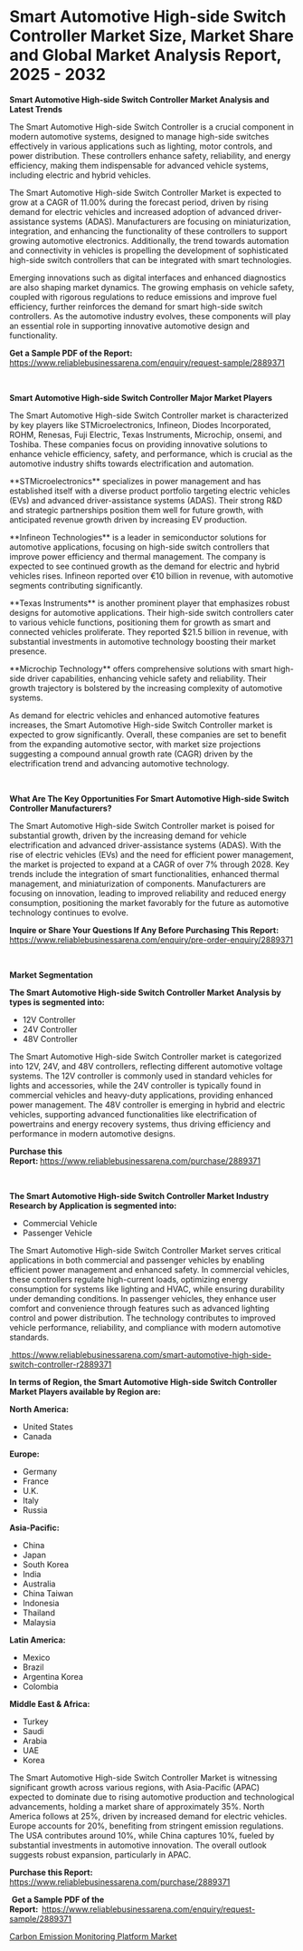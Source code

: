 <p><h1>Smart Automotive High-side Switch Controller Market Size, Market Share and Global Market Analysis Report, 2025 - 2032</h1></p><p><strong>Smart Automotive High-side Switch Controller Market Analysis and Latest Trends</strong></p>
<p><p>The Smart Automotive High-side Switch Controller is a crucial component in modern automotive systems, designed to manage high-side switches effectively in various applications such as lighting, motor controls, and power distribution. These controllers enhance safety, reliability, and energy efficiency, making them indispensable for advanced vehicle systems, including electric and hybrid vehicles.</p><p>The Smart Automotive High-side Switch Controller Market is expected to grow at a CAGR of 11.00% during the forecast period, driven by rising demand for electric vehicles and increased adoption of advanced driver-assistance systems (ADAS). Manufacturers are focusing on miniaturization, integration, and enhancing the functionality of these controllers to support growing automotive electronics. Additionally, the trend towards automation and connectivity in vehicles is propelling the development of sophisticated high-side switch controllers that can be integrated with smart technologies.</p><p>Emerging innovations such as digital interfaces and enhanced diagnostics are also shaping market dynamics. The growing emphasis on vehicle safety, coupled with rigorous regulations to reduce emissions and improve fuel efficiency, further reinforces the demand for smart high-side switch controllers. As the automotive industry evolves, these components will play an essential role in supporting innovative automotive design and functionality.</p></p>
<p><strong>Get a Sample PDF of the Report:&nbsp;</strong> <a href="https://www.reliablebusinessarena.com/enquiry/request-sample/2889371?utm_campaign=1990&utm_medium=2&utm_source=Github&utm_content=ia&utm_term=14032025&utm_id=smart-automotive-high-side-switch-controller">https://www.reliablebusinessarena.com/enquiry/request-sample/2889371</a></p>
<p>&nbsp;</p>
<p><strong>Smart Automotive High-side Switch Controller Major Market Players</strong></p>
<p><p>The Smart Automotive High-side Switch Controller market is characterized by key players like STMicroelectronics, Infineon, Diodes Incorporated, ROHM, Renesas, Fuji Electric, Texas Instruments, Microchip, onsemi, and Toshiba. These companies focus on providing innovative solutions to enhance vehicle efficiency, safety, and performance, which is crucial as the automotive industry shifts towards electrification and automation.</p><p>**STMicroelectronics** specializes in power management and has established itself with a diverse product portfolio targeting electric vehicles (EVs) and advanced driver-assistance systems (ADAS). Their strong R&D and strategic partnerships position them well for future growth, with anticipated revenue growth driven by increasing EV production.</p><p>**Infineon Technologies** is a leader in semiconductor solutions for automotive applications, focusing on high-side switch controllers that improve power efficiency and thermal management. The company is expected to see continued growth as the demand for electric and hybrid vehicles rises. Infineon reported over €10 billion in revenue, with automotive segments contributing significantly.</p><p>**Texas Instruments** is another prominent player that emphasizes robust designs for automotive applications. Their high-side switch controllers cater to various vehicle functions, positioning them for growth as smart and connected vehicles proliferate. They reported $21.5 billion in revenue, with substantial investments in automotive technology boosting their market presence.</p><p>**Microchip Technology** offers comprehensive solutions with smart high-side driver capabilities, enhancing vehicle safety and reliability. Their growth trajectory is bolstered by the increasing complexity of automotive systems.</p><p>As demand for electric vehicles and enhanced automotive features increases, the Smart Automotive High-side Switch Controller market is expected to grow significantly. Overall, these companies are set to benefit from the expanding automotive sector, with market size projections suggesting a compound annual growth rate (CAGR) driven by the electrification trend and advancing automotive technology.</p></p>
<p>&nbsp;</p>
<p><strong>What Are The Key Opportunities For Smart Automotive High-side Switch Controller Manufacturers?</strong></p>
<p><p>The Smart Automotive High-side Switch Controller market is poised for substantial growth, driven by the increasing demand for vehicle electrification and advanced driver-assistance systems (ADAS). With the rise of electric vehicles (EVs) and the need for efficient power management, the market is projected to expand at a CAGR of over 7% through 2028. Key trends include the integration of smart functionalities, enhanced thermal management, and miniaturization of components. Manufacturers are focusing on innovation, leading to improved reliability and reduced energy consumption, positioning the market favorably for the future as automotive technology continues to evolve.</p></p>
<p><strong>Inquire or Share Your Questions If Any Before Purchasing This Report:</strong> <a href="https://www.reliablebusinessarena.com/enquiry/pre-order-enquiry/2889371?utm_campaign=1990&utm_medium=2&utm_source=Github&utm_content=ia&utm_term=14032025&utm_id=smart-automotive-high-side-switch-controller">https://www.reliablebusinessarena.com/enquiry/pre-order-enquiry/2889371</a></p>
<p>&nbsp;</p>
<p><strong>Market Segmentation</strong></p>
<p><strong>The Smart Automotive High-side Switch Controller Market Analysis by types is segmented into:</strong></p>
<p><ul><li>12V Controller</li><li>24V Controller</li><li>48V Controller</li></ul></p>
<p><p>The Smart Automotive High-side Switch Controller market is categorized into 12V, 24V, and 48V controllers, reflecting different automotive voltage systems. The 12V controller is commonly used in standard vehicles for lights and accessories, while the 24V controller is typically found in commercial vehicles and heavy-duty applications, providing enhanced power management. The 48V controller is emerging in hybrid and electric vehicles, supporting advanced functionalities like electrification of powertrains and energy recovery systems, thus driving efficiency and performance in modern automotive designs.</p></p>
<p><strong>Purchase this Report:&nbsp;</strong><a href="https://www.reliablebusinessarena.com/purchase/2889371?utm_campaign=1990&utm_medium=2&utm_source=Github&utm_content=ia&utm_term=14032025&utm_id=smart-automotive-high-side-switch-controller">https://www.reliablebusinessarena.com/purchase/2889371</a></p>
<p>&nbsp;</p>
<p><strong>The Smart Automotive High-side Switch Controller Market Industry Research by Application is segmented into:</strong></p>
<p><ul><li>Commercial Vehicle</li><li>Passenger Vehicle</li></ul></p>
<p><p>The Smart Automotive High-side Switch Controller Market serves critical applications in both commercial and passenger vehicles by enabling efficient power management and enhanced safety. In commercial vehicles, these controllers regulate high-current loads, optimizing energy consumption for systems like lighting and HVAC, while ensuring durability under demanding conditions. In passenger vehicles, they enhance user comfort and convenience through features such as advanced lighting control and power distribution. The technology contributes to improved vehicle performance, reliability, and compliance with modern automotive standards.</p></p>
<p><a href="https://www.reliablebusinessarena.com/smart-automotive-high-side-switch-controller-r2889371?utm_campaign=1990&utm_medium=2&utm_source=Github&utm_content=ia&utm_term=14032025&utm_id=smart-automotive-high-side-switch-controller">&nbsp;https://www.reliablebusinessarena.com/smart-automotive-high-side-switch-controller-r2889371</a></p>
<p><strong>In terms of Region, the Smart Automotive High-side Switch Controller Market Players available by Region are:</strong></p>
<p>
    <p> <strong> North America: </strong>
        <ul>
            <li>United States</li>
            <li>Canada</li>
        </ul>
        </p> 
    <p> <strong> Europe: </strong>
        <ul>
            <li>Germany</li>
            <li>France</li>
            <li>U.K.</li>
            <li>Italy</li>
            <li>Russia</li>
        </ul>
        </p> 
    <p> <strong> Asia-Pacific: </strong>
        <ul>
            <li>China</li>
            <li>Japan</li>
            <li>South Korea</li>
            <li>India</li>
            <li>Australia</li>
            <li>China Taiwan</li>
            <li>Indonesia</li>
            <li>Thailand</li>
            <li>Malaysia</li>
        </ul>
        </p> 
    <p> <strong> Latin America: </strong>
        <ul>
            <li>Mexico</li>
            <li>Brazil</li>
            <li>Argentina Korea</li>
            <li>Colombia</li>
        </ul>
        </p> 
    <p> <strong> Middle East & Africa: </strong>
        <ul>
            <li>Turkey</li>
            <li>Saudi</li>
            <li>Arabia</li>
            <li>UAE</li>
            <li>Korea</li>
        </ul>
    </p>
    </p>
<p><p>The Smart Automotive High-side Switch Controller Market is witnessing significant growth across various regions, with Asia-Pacific (APAC) expected to dominate due to rising automotive production and technological advancements, holding a market share of approximately 35%. North America follows at 25%, driven by increased demand for electric vehicles. Europe accounts for 20%, benefiting from stringent emission regulations. The USA contributes around 10%, while China captures 10%, fueled by substantial investments in automotive innovation. The overall outlook suggests robust expansion, particularly in APAC.</p></p>
<p><strong>Purchase this Report: </strong><a href="https://www.reliablebusinessarena.com/purchase/2889371?utm_campaign=1990&utm_medium=2&utm_source=Github&utm_content=ia&utm_term=14032025&utm_id=smart-automotive-high-side-switch-controller">https://www.reliablebusinessarena.com/purchase/2889371</a></p>
<p>&nbsp;<strong>Get a Sample PDF of the Report:&nbsp;&nbsp;</strong><a href="https://www.reliablebusinessarena.com/enquiry/request-sample/2889371?utm_campaign=1990&utm_medium=2&utm_source=Github&utm_content=ia&utm_term=14032025&utm_id=smart-automotive-high-side-switch-controller">https://www.reliablebusinessarena.com/enquiry/request-sample/2889371</a></p>
<p><strong></strong></p>
<p><p><a href="https://github.com/MarciaRunte/Market-Research-Report-List-2/blob/main/carbon-emission-monitoring-platform-market.md?utm_campaign=1990&utm_medium=2&utm_source=Github&utm_content=ia&utm_term=14032025&utm_id=smart-automotive-high-side-switch-controller">Carbon Emission Monitoring Platform Market</a></p></p>